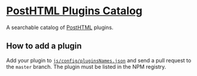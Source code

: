 # [PostHTML Plugins Catalog](http://maltsev.github.io/posthtml-plugins/)
A searchable catalog of [PostHTML](https://github.com/posthtml/posthtml) plugins.

## How to add a plugin
Add your plugin to [`js/config/pluginsNames.json`](https://github.com/maltsev/posthtml-plugins/edit/master/js/config/pluginsNames.json)
and send a pull request to the `master` branch. The plugin must be listed in the NPM registry.
